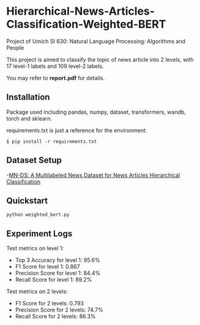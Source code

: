 # Hierarchical-News-Articles-Classification-Weighted-BERT
Project of Umich SI 630: Natural Language Processing: Algorithms and People

This project is aimed to classify the topic of news article into 2 levels, with 17 level-1 labels and 109 level-2 labels.

You may refer to **report.pdf** for details.

## Installation
Package used including pandas, numpy, dataset, transformers, wandb, torch and sklearn.

requirements.txt is just a reference for the environment. 
```shell
$ pip install -r requirements.txt
```

## Dataset Setup

-[MN-DS: A Multilabeled News Dataset for News Articles Hierarchical Classification](https://zenodo.org/records/7394851)

## Quickstart

```shell
python weighted_bert.py
```

## Experiment Logs

Test metrics on level 1:
- Top 3 Accuracy for level 1: 95.6%
- F1 Score for level 1: 0.867
- Precision Score for level 1: 84.4%
- Recall Score for level 1: 89.2%

Test metrics on 2 levels:
- F1 Score for 2 levels: 0.793
- Precision Score for 2 levels: 74.7%
- Recall Score for 2 levels: 86.3%

